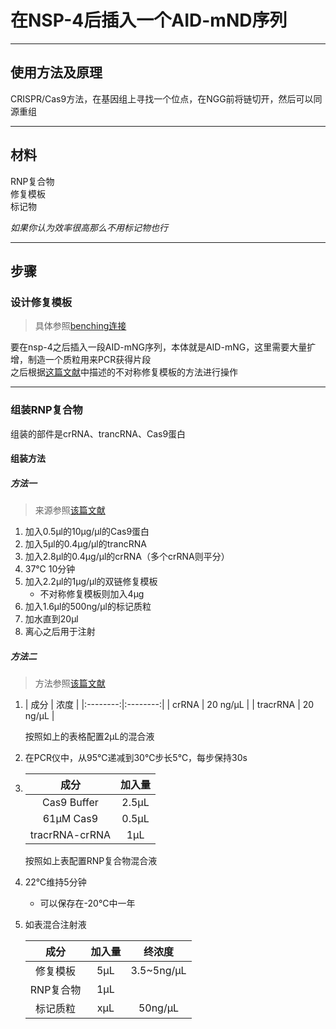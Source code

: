 # 在NSP-4后插入一个AID-mND序列

***

## 使用方法及原理

CRISPR/Cas9方法，在基因组上寻找一个位点，在NGG前将链切开，然后可以同源重组
***

## 材料

RNP复合物  
修复模板  
标记物

*如果你认为效率很高那么不用标记物也行*
***

## 步骤

### 设计修复模板

> 具体参照[benching连接](https://benchling.com/omega281/f/lib_lVafahe9-nsp-4/seq_FPKlC5Ez-nsp-4/edit)

要在nsp-4之后插入一段AID-mNG序列，本体就是AID-mNG，这里需要大量扩增，制造一个质粒用来PCR获得片段  
之后根据[这篇文献]( https://academic.oup.com/genetics/article/210/3/781/5931064 )中描述的不对称修复模板的方法进行操作
***

### 组装RNP复合物

组装的部件是crRNA、trancRNA、Cas9蛋白

#### 组装方法

##### 方法一

> 来源参照[该篇文献](https://academic.oup.com/genetics/article/210/3/781/5931064 )

1. 加入0.5μl的10μg/μl的Cas9蛋白
2. 加入5μl的0.4μg/μl的trancRNA
3. 加入2.8μl的0.4μg/μl的crRNA（多个crRNA则平分）
4. 37℃ 10分钟
5. 加入2.2μl的1μg/μl的双链修复模板
    + 不对称修复模板则加入4μg
6. 加入1.6μl的500ng/μl的标记质粒
7. 加水直到20μl
8. 离心之后用于注射

##### 方法二

> 方法参照[该篇文献](https://linkinghub.elsevier.com/retrieve/pii/S266616672200908X)

1. |    成分    |    浓度    |
         |:--------:|:--------:|
   |  crRNA   | 20 ng/μL |
   | tracrRNA | 20 ng/μL |
   
   按照如上的表格配置2μL的混合液
2. 在PCR仪中，从95℃递减到30℃步长5℃，每步保持30s
3. |       成分       |  加入量  |
   |:--------------:|:-----:|
   |  Cas9 Buffer   | 2.5μL |
   |   61μM Cas9    | 0.5μL |
   | tracrRNA-crRNA |  1μL  |
   
   按照如上表配置RNP复合物混合液
4. 22℃维持5分钟
    + 可以保存在-20℃中一年
5. 如表混合注射液

   |   成分   | 加入量 |    终浓度     |
      |:------:|:---:|:----------:|
   |  修复模板  | 5μL | 3.5~5ng/μL |
   | RNP复合物 | 1μL |            |
   |  标记质粒  | xμL |  50ng/μL   |